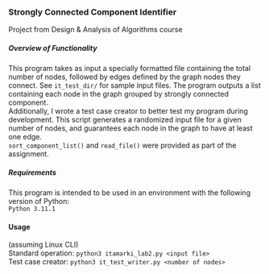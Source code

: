 ### Strongly Connected Component Identifier
Project from Design & Analysis of Algorithms course

##### Overview of Functionality
This program takes as input a specially formatted file containing the total number of nodes, followed by edges defined by the graph nodes they connect. See ```it_test_dir/```
for sample input files. The program outputs a list containing each node in the graph grouped by strongly connected component. <br />
Additionally, I wrote a test case creator to better test my program during development. This script generates a randomized input file for a given number of nodes, and guarantees
each node in the graph to have at least one edge. <br />
```sort_component_list()``` and ```read_file()``` were provided as part of the assignment. 

##### Requirements
This program is intended to be used in an environment with the following version of Python:<br />
```Python 3.11.1```

#### Usage
(assuming Linux CLI)<br />
Standard operation: ```python3 itamarki_lab2.py <input file>```<br />
Test case creator: ```python3 it_test_writer.py <number of nodes>```<br />
